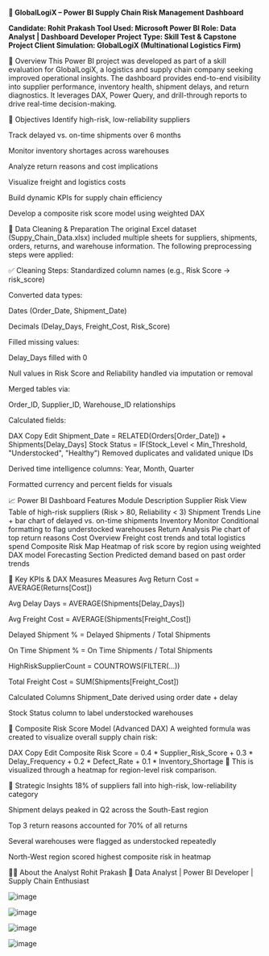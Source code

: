 **🚚 GlobalLogiX – Power BI Supply Chain Risk Management Dashboard**

**Candidate: Rohit Prakash
Tool Used: Microsoft Power BI
Role: Data Analyst | Dashboard Developer
Project Type: Skill Test & Capstone Project
Client Simulation: GlobalLogiX (Multinational Logistics Firm)**

🧭 Overview
This Power BI project was developed as part of a skill evaluation for GlobalLogiX, a logistics and supply chain company seeking improved operational insights. The dashboard provides end-to-end visibility into supplier performance, inventory health, shipment delays, and return diagnostics. It leverages DAX, Power Query, and drill-through reports to drive real-time decision-making.

🎯 Objectives
Identify high-risk, low-reliability suppliers

Track delayed vs. on-time shipments over 6 months

Monitor inventory shortages across warehouses

Analyze return reasons and cost implications

Visualize freight and logistics costs

Build dynamic KPIs for supply chain efficiency

Develop a composite risk score model using weighted DAX

🧹 Data Cleaning & Preparation
The original Excel dataset (Suppy_Chain_Data.xlsx) included multiple sheets for suppliers, shipments, orders, returns, and warehouse information. The following preprocessing steps were applied:

✅ Cleaning Steps:
Standardized column names (e.g., Risk Score → risk_score)

Converted data types:

Dates (Order_Date, Shipment_Date)

Decimals (Delay_Days, Freight_Cost, Risk_Score)

Filled missing values:

Delay_Days filled with 0

Null values in Risk Score and Reliability handled via imputation or removal

Merged tables via:

Order_ID, Supplier_ID, Warehouse_ID relationships

Calculated fields:

DAX
Copy
Edit
Shipment_Date = RELATED(Orders[Order_Date]) + Shipments[Delay_Days]
Stock Status = IF(Stock_Level < Min_Threshold, "Understocked", "Healthy")
Removed duplicates and validated unique IDs

Derived time intelligence columns: Year, Month, Quarter

Formatted currency and percent fields for visuals

📈 Power BI Dashboard Features
Module	Description
Supplier Risk View	Table of high-risk suppliers (Risk > 80, Reliability < 3)
Shipment Trends	Line + bar chart of delayed vs. on-time shipments
Inventory Monitor	Conditional formatting to flag understocked warehouses
Return Analysis	Pie chart of top return reasons
Cost Overview	Freight cost trends and total logistics spend
Composite Risk Map	Heatmap of risk score by region using weighted DAX model
Forecasting Section	Predicted demand based on past order trends

📌 Key KPIs & DAX Measures
Measures
Avg Return Cost = AVERAGE(Returns[Cost])

Avg Delay Days = AVERAGE(Shipments[Delay_Days])

Avg Freight Cost = AVERAGE(Shipments[Freight_Cost])

Delayed Shipment % = Delayed Shipments / Total Shipments

On Time Shipment % = On Time Shipments / Total Shipments

HighRiskSupplierCount = COUNTROWS(FILTER(...))

Total Freight Cost = SUM(Shipments[Freight_Cost])

Calculated Columns
Shipment_Date derived using order date + delay

Stock Status column to label understocked warehouses

🔢 Composite Risk Score Model (Advanced DAX)
A weighted formula was created to visualize overall supply chain risk:

DAX
Copy
Edit
Composite Risk Score = 
0.4 * Supplier_Risk_Score +
0.3 * Delay_Frequency +
0.2 * Defect_Rate +
0.1 * Inventory_Shortage
📍 This is visualized through a heatmap for region-level risk comparison.

🧠 Strategic Insights
18% of suppliers fall into high-risk, low-reliability category

Shipment delays peaked in Q2 across the South-East region

Top 3 return reasons accounted for 70% of all returns

Several warehouses were flagged as understocked repeatedly

North-West region scored highest composite risk in heatmap

👨‍💼 About the Analyst
Rohit Prakash
📍 Data Analyst | Power BI Developer | Supply Chain Enthusiast

![image](https://github.com/user-attachments/assets/7112f8e8-7d11-41ed-8c54-e6e20b31a3b2)

![image](https://github.com/user-attachments/assets/ac3c305a-8322-46f2-b52f-7a40bfe5e3be)

![image](https://github.com/user-attachments/assets/8b57f871-0482-4138-b4d8-833f4d5a273c)

![image](https://github.com/user-attachments/assets/22287970-f780-472a-a24b-6a71213350db)
